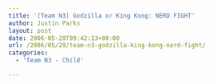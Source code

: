 ```yaml
---
title: '[Team N3] Godzilla or King Kong: NERD FIGHT'
author: Justin Parks
layout: post
date: 2006-05-28T09:42:13+00:00
url: /2006/05/28/team-n3-godzilla-king-kong-nerd-fight/
categories:
  - 'Team N3 - Child'

---
```

